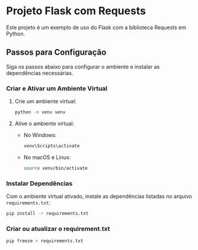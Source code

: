 # Projeto Flask com Requests

Este projeto é um exemplo de uso do Flask com a biblioteca Requests em Python.

## Passos para Configuração

Siga os passos abaixo para configurar o ambiente e instalar as dependências necessárias.

### Criar e Ativar um Ambiente Virtual

1. Crie um ambiente virtual:

   ```bash
   python -m venv venv
   ```

2. Ative o ambiente virtual:

   - No Windows:
     ```bash
     venv\Scripts\activate
     ```
   - No macOS e Linux:
     ```bash
     source venv/bin/activate
     ```

### Instalar Dependências

Com o ambiente virtual ativado, instale as dependências listadas no arquivo `requirements.txt`:

```bash
pip install -r requirements.txt
```

### Criar ou atualizar o requirement.txt

```bash
pip freeze > requirements.txt
```
